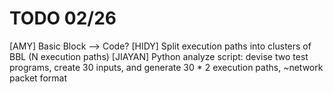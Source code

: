 
TODO 02/26
=============================

[AMY]  Basic Block --> Code?
[HIDY] Split execution paths into clusters of BBL (N execution paths)
[JIAYAN] Python analyze script: devise two test programs, create 30 inputs, and
generate 30 * 2 execution paths, ~network packet format


